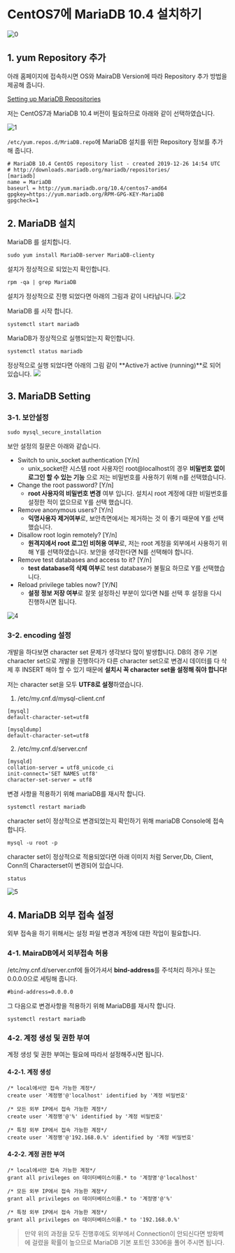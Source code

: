 # CentOS7에 MariaDB 10.4 설치하기

![0](./images/0.PNG)



## 1. yum Repository 추가

아래 홈페이지에 접속하시면 OS와 MairaDB Version에 따라 Repository 추가 방법을 제공해 줍니다.

[Setting up MariaDB Repositories](https://downloads.mariadb.org/mariadb/repositories/#mirror=hosting90)

저는 CentOS7과 MariaDB 10.4 버전이 필요하므로 아래와 같이 선택하였습니다.

![1](./images/1.PNG)



``/etc/yum.repos.d/MriaDB.repo``에 MariaDB 설치를 위한 Repository 정보를 추가해 줍니다.

```
# MariaDB 10.4 CentOS repository list - created 2019-12-26 14:54 UTC
# http://downloads.mariadb.org/mariadb/repositories/
[mariadb]
name = MariaDB
baseurl = http://yum.mariadb.org/10.4/centos7-amd64
gpgkey=https://yum.mariadb.org/RPM-GPG-KEY-MariaDB
gpgcheck=1
```



## 2. MariaDB 설치

MariaDB 를 설치합니다.

```
sudo yum install MariaDB-server MariaDB-clienty
```
설치가 정상적으로 되었는지 확인합니다. 
```
rpm -qa | grep MariaDB
```
설치가 정상적으로 진행 되었다면 아래의 그림과 같이 나타납니다.
![2](./images/2.PNG)

MariaDB 를 시작 합니다.
```
systemctl start mariadb
```

MariaDB가 정상적으로 실행되었는지 확인합니다.
```
systemctl status mariadb
```
정상적으로 실행 되었다면 아래의 그림 같이 **Active가 active (running)**로 되어 있습니다.
![](./images/3.PNG)



## 3. MariaDB Setting

### 3-1. 보안설정

```
sudo mysql_secure_installation
```
보안 설정의 질문은 아래와 같습니다.

- Switch to unix_socket authentication [Y/n]
  - unix_socket란 시스템 root 사용자인 root@localhost의 경우 **비밀번호 없이 로그인 할 수 있는 기능** 으로 저는 비밀번호를 사용하기 위해 n를 선택했습니다.
- Change the root password? [Y/n]
  - **root 사용자의 비밀번호 변경** 여부 입니다. 설치시 root 계정에 대한 비밀번호를 설정한 적이 없으므로 Y를 선택 했습니다.
- Remove anonymous users? [Y/n]
  - **익명사용자 제거여부**로, 보안측면에서는 제거하는 것 이 좋기 때문에 Y를 선택했습니다.
- Disallow root login remotely? [Y/n]
  - **원격지에서 root 로그인 비허용 여부**로, 저는 root 계정을 외부에서 사용하기 위해 Y를 선택하였습니다.  보안을 생각한다면 N를 선택해야 합니다.
- Remove test databases and access to it? [Y/n]
  - **test database의 삭제 여부**로 test database가 불필요 하므로 Y를 선택했습니다.
- Reload privilege tables now? [Y/N]
  - **설정 정보 저장 여부**로 잘못 설정하신 부분이 있다면 N를 선택 후 설정을 다시 진행하시면 됩니다.

![4](./images/4.PNG)

### 3-2. encoding 설정

개발을 하다보면 character set 문제가 생각보다 많이 발생합니다. DB의 경우 기본 character set으로 개발을 진행하다가 다른 character set으로 변경시 데이터를 다 삭제 후 INSERT 해야 할 수 있기 때문에 **설치시 꼭 character set을 설정해 줘야 합니다!**

저는 character set을 모두 **UTF8로 설정**하였습니다.

1. /etc/my.cnf.d/mysql-client.cnf

```
[mysql]
default-character-set=utf8

[mysqldump]
default-character-set=utf8
```

2. /etc/my.cnf.d/server.cnf
```
[mysqld]
collation-server = utf8_unicode_ci
init-connect='SET NAMES utf8'
character-set-server = utf8
```

변경 사항을 적용하기 위해 mariaDB를 재시작 합니다.
```
systemctl restart mariadb
```

character set이 정상적으로 변경되었는지 확인하기 위해 mariaDB Console에 접속합니다.
```
mysql -u root -p
```

character set이 정상적으로 적용되었다면 아래 이미지 처럼 Server,Db, Client, Conn의 Characterset이 변경되어 있습니다.
```
status
```
![5](./images/5.PNG)



## 4. MariaDB 외부 접속 설정

외부 접속을 하기 위해서는 설정 파일 변경과 계정에 대한 작업이 필요합니다.

### 4-1. MairaDB에서 외부접속 허용

/etc/my.cnf.d/server.cnf에 들어가셔서 **bind-address**를 주석처리 하거나 또는 0.0.0.0으로 세팅해 줍니다. 

```
#bind-address=0.0.0.0
```

그 다음으로 변경사항을 적용하기 위해 MariaDB를 재시작 합니다.

```
systemctl restart mariadb
```

### 4-2. 계정 생성 및 권한 부여

계정 생성 및 권한 부여는 필요에 따라서 설정해주시면 됩니다.

#### 4-2-1. 계정 생성

```
/* local에서만 접속 가능한 계정*/
create user '계정명'@'localhost' identified by '계정 비밀번호'

/* 모든 외부 IP에서 접속 가능한 계정*/
create user '계정명'@'%' identified by '계정 비밀번호'

/* 특정 외부 IP에서 접속 가능한 계정*/
create user '계정명'@'192.168.0.%' identified by '계정 비밀번호'
```



#### 4-2-2. 계정 권한 부여

```
/* local에서만 접속 가능한 계정*/
grant all privileges on 데이터베이스이름.* to '계정명'@'localhost'

/* 모든 외부 IP에서 접속 가능한 계정*/
grant all privileges on 데이터베이스이름.* to '계정명'@'%'

/* 특정 외부 IP에서 접속 가능한 계정*/
grant all privileges on 데이터베이스이름.* to '192.168.0.%'
```

>만약 위의 과정을 모두 진행후에도 외부에서 Connection이 안되신다면 방화벽에 걸렸을 확률이 높으므로 MariaDB 기본 포트인 3306을 풀어 주시면 됩니다.